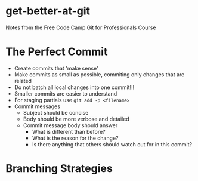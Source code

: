 # get-better-at-git
Notes from the Free Code Camp Git for Professionals Course

# The Perfect Commit

- Create commits that 'make sense'
- Make commits as small as possible, commiting only changes that are related
- Do not batch all local changes into one commit!!!
- Smaller commits are easier to understand
- For staging partials use `git add -p <filename>`
- Commit messages
  - Subject should be concise
  - Body should be more verbose and detailed
  - Commit message body should answer
    - What is different than before?
    - What is the reason for the change?
    - Is there anything that others should watch out for in this commit?

# Branching Strategies


